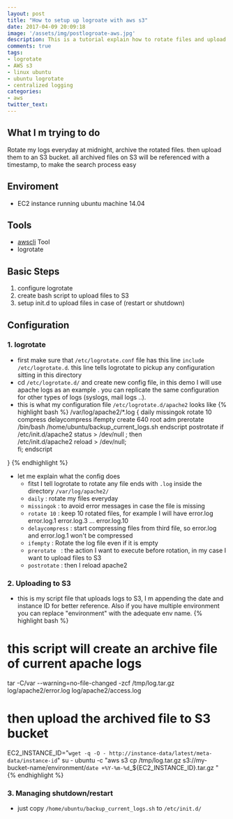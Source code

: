 ```yaml
---
layout: post
title: "How to setup up logroate with aws s3"
date: 2017-04-09 20:09:18
image: '/assets/img/postlogroate-aws.jpg'
description: This is a tutorial explain how to rotate files and upload back them up in a S3 bucket.
comments: true
tags:
- logrotate
- AWS s3
- linux ubuntu
- ubuntu logrotate 
- centralized logging 
categories:
- aws
twitter_text:
---
```


## What I m trying to do

Rotate my logs everyday at midnight, archive the rotated files. then upload them to an S3 bucket.
all archived files on S3 will be referenced with a timestamp, to make the search process easy

## Enviroment 
- EC2 instance running ubuntu machine 14.04

## Tools 
- [awscli](http://docs.aws.amazon.com/cli/latest/userguide/installing.html) Tool
- logrotate 

## Basic Steps
1. configure logrotate 
2. create bash script to upload files to S3
3. setup init.d to upload files in case of (restart or shutdown)

## Configuration

### 1. logrotate

- first make sure that `/etc/logrotate.conf` file has this line `include /etc/logrotate.d`. 
this line tells logrotate to pickup any configuration sitting in this directory
- cd `/etc/logrotate.d/` and create new config file, in this demo I will use apache logs as an example . you can replicate the same configuration for other types of logs (syslogs, mail logs ..).
- this is what my configuration file `/etc/logrotate.d/apache2` looks like
{% highlight bash %}
/var/log/apache2/*.log {
        daily
        missingok
        rotate 10
        compress
        delaycompress
        ifempty
        create 640 root adm
        prerotate
               /bin/bash /home/ubuntu/backup_current_logs.sh
        endscript
        postrotate
                if /etc/init.d/apache2 status > /dev/null ; then \
                    /etc/init.d/apache2 reload > /dev/null; \
                fi;
        endscript

}
{% endhighlight %}
- let me explain what the config does
    - fitst I tell logrotate to rotate any file ends with `.log` inside the directory `/var/log/apache2/`
    - `daily` : rotate my files everyday 
    - `missingok` : to avoid error messages in case the file is missing
    - `rotate 10` : keep 10 rotated files, for example I will have error.log error.log.1 error.log.3 ... error.log.10
    - `delaycompress` : start compressing files from third file, so error.log and error.log.1 won't be compressed
    - `ifempty` :  Rotate the log file even if it is empty
    - `prerotate ` : the action I want to execute before rotation, in my case I want to upload files to S3
    - `postrotate` : then I reload apache2

### 2. Uploading to S3 

- this is my script file that uploads logs to S3, I m appending the date and instance ID for better reference.
Also if you have multiple environment you can replace "environment" with the adequate env name. 
{% highlight bash %}
# this script will create an archive file of current apache logs
tar -C/var --warning=no-file-changed  -zcf /tmp/log.tar.gz log/apache2/error.log log/apache2/access.log

# then upload the archived file to S3 bucket
EC2_INSTANCE_ID="`wget -q -O - http://instance-data/latest/meta-data/instance-id`"
su - ubuntu -c "aws s3 cp /tmp/log.tar.gz s3://my-bucket-name/environment/`date +%Y-%m-%d`_${EC2_INSTANCE_ID}.tar.gz "
{% endhighlight %}

### 3. Managing shutdown/restart
- just copy `/home/ubuntu/backup_current_logs.sh` to `/etc/init.d/`
